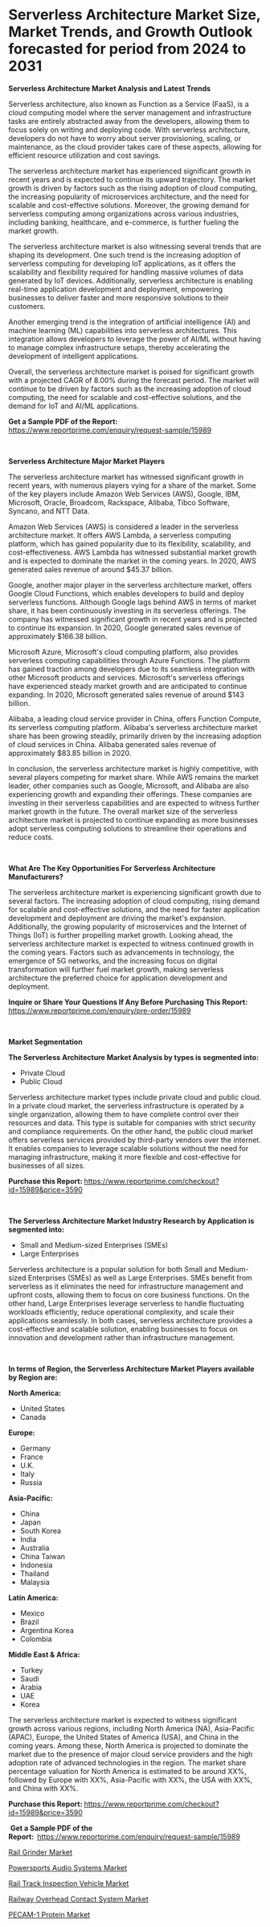 <p><h1>Serverless Architecture Market Size, Market Trends, and Growth Outlook forecasted for period from 2024 to 2031</h1></p><p><strong>Serverless Architecture Market Analysis and Latest Trends</strong></p>
<p><p>Serverless architecture, also known as Function as a Service (FaaS), is a cloud computing model where the server management and infrastructure tasks are entirely abstracted away from the developers, allowing them to focus solely on writing and deploying code. With serverless architecture, developers do not have to worry about server provisioning, scaling, or maintenance, as the cloud provider takes care of these aspects, allowing for efficient resource utilization and cost savings.</p><p>The serverless architecture market has experienced significant growth in recent years and is expected to continue its upward trajectory. The market growth is driven by factors such as the rising adoption of cloud computing, the increasing popularity of microservices architecture, and the need for scalable and cost-effective solutions. Moreover, the growing demand for serverless computing among organizations across various industries, including banking, healthcare, and e-commerce, is further fueling the market growth.</p><p>The serverless architecture market is also witnessing several trends that are shaping its development. One such trend is the increasing adoption of serverless computing for developing IoT applications, as it offers the scalability and flexibility required for handling massive volumes of data generated by IoT devices. Additionally, serverless architecture is enabling real-time application development and deployment, empowering businesses to deliver faster and more responsive solutions to their customers.</p><p>Another emerging trend is the integration of artificial intelligence (AI) and machine learning (ML) capabilities into serverless architectures. This integration allows developers to leverage the power of AI/ML without having to manage complex infrastructure setups, thereby accelerating the development of intelligent applications.</p><p>Overall, the serverless architecture market is poised for significant growth with a projected CAGR of 8.00% during the forecast period. The market will continue to be driven by factors such as the increasing adoption of cloud computing, the need for scalable and cost-effective solutions, and the demand for IoT and AI/ML applications.</p></p>
<p><strong>Get a Sample PDF of the Report:&nbsp;</strong> <a href="https://www.reportprime.com/enquiry/request-sample/15989">https://www.reportprime.com/enquiry/request-sample/15989</a></p>
<p>&nbsp;</p>
<p><strong>Serverless Architecture Major Market Players</strong></p>
<p><p>The serverless architecture market has witnessed significant growth in recent years, with numerous players vying for a share of the market. Some of the key players include Amazon Web Services (AWS), Google, IBM, Microsoft, Oracle, Broadcom, Rackspace, Alibaba, Tibco Software, Syncano, and NTT Data.</p><p>Amazon Web Services (AWS) is considered a leader in the serverless architecture market. It offers AWS Lambda, a serverless computing platform, which has gained popularity due to its flexibility, scalability, and cost-effectiveness. AWS Lambda has witnessed substantial market growth and is expected to dominate the market in the coming years. In 2020, AWS generated sales revenue of around $45.37 billion.</p><p>Google, another major player in the serverless architecture market, offers Google Cloud Functions, which enables developers to build and deploy serverless functions. Although Google lags behind AWS in terms of market share, it has been continuously investing in its serverless offerings. The company has witnessed significant growth in recent years and is projected to continue its expansion. In 2020, Google generated sales revenue of approximately $166.38 billion.</p><p>Microsoft Azure, Microsoft's cloud computing platform, also provides serverless computing capabilities through Azure Functions. The platform has gained traction among developers due to its seamless integration with other Microsoft products and services. Microsoft's serverless offerings have experienced steady market growth and are anticipated to continue expanding. In 2020, Microsoft generated sales revenue of around $143 billion.</p><p>Alibaba, a leading cloud service provider in China, offers Function Compute, its serverless computing platform. Alibaba's serverless architecture market share has been growing steadily, primarily driven by the increasing adoption of cloud services in China. Alibaba generated sales revenue of approximately $83.85 billion in 2020.</p><p>In conclusion, the serverless architecture market is highly competitive, with several players competing for market share. While AWS remains the market leader, other companies such as Google, Microsoft, and Alibaba are also experiencing growth and expanding their offerings. These companies are investing in their serverless capabilities and are expected to witness further market growth in the future. The overall market size of the serverless architecture market is projected to continue expanding as more businesses adopt serverless computing solutions to streamline their operations and reduce costs.</p></p>
<p>&nbsp;</p>
<p><strong>What Are The Key Opportunities For Serverless Architecture Manufacturers?</strong></p>
<p><p>The serverless architecture market is experiencing significant growth due to several factors. The increasing adoption of cloud computing, rising demand for scalable and cost-effective solutions, and the need for faster application development and deployment are driving the market's expansion. Additionally, the growing popularity of microservices and the Internet of Things (IoT) is further propelling market growth. Looking ahead, the serverless architecture market is expected to witness continued growth in the coming years. Factors such as advancements in technology, the emergence of 5G networks, and the increasing focus on digital transformation will further fuel market growth, making serverless architecture the preferred choice for application development and deployment.</p></p>
<p><strong>Inquire or Share Your Questions If Any Before Purchasing This Report:</strong> <a href="https://www.reportprime.com/enquiry/pre-order/15989">https://www.reportprime.com/enquiry/pre-order/15989</a></p>
<p>&nbsp;</p>
<p><strong>Market Segmentation</strong></p>
<p><strong>The Serverless Architecture Market Analysis by types is segmented into:</strong></p>
<p><ul><li>Private Cloud</li><li>Public Cloud</li></ul></p>
<p><p>Serverless architecture market types include private cloud and public cloud. In a private cloud market, the serverless infrastructure is operated by a single organization, allowing them to have complete control over their resources and data. This type is suitable for companies with strict security and compliance requirements. On the other hand, the public cloud market offers serverless services provided by third-party vendors over the internet. It enables companies to leverage scalable solutions without the need for managing infrastructure, making it more flexible and cost-effective for businesses of all sizes.</p></p>
<p><strong>Purchase this Report:&nbsp;</strong><a href="https://www.reportprime.com/checkout?id=15989&price=3590">https://www.reportprime.com/checkout?id=15989&price=3590</a></p>
<p>&nbsp;</p>
<p><strong>The Serverless Architecture Market Industry Research by Application is segmented into:</strong></p>
<p><ul><li>Small and Medium-sized Enterprises (SMEs)</li><li>Large Enterprises</li></ul></p>
<p><p>Serverless architecture is a popular solution for both Small and Medium-sized Enterprises (SMEs) as well as Large Enterprises. SMEs benefit from serverless as it eliminates the need for infrastructure management and upfront costs, allowing them to focus on core business functions. On the other hand, Large Enterprises leverage serverless to handle fluctuating workloads efficiently, reduce operational complexity, and scale their applications seamlessly. In both cases, serverless architecture provides a cost-effective and scalable solution, enabling businesses to focus on innovation and development rather than infrastructure management.</p></p>
<p>&nbsp;</p>
<p><strong>In terms of Region, the Serverless Architecture Market Players available by Region are:</strong></p>
<p>
    <p> <strong> North America: </strong>
        <ul>
            <li>United States</li>
            <li>Canada</li>
        </ul>
        </p> 
    <p> <strong> Europe: </strong>
        <ul>
            <li>Germany</li>
            <li>France</li>
            <li>U.K.</li>
            <li>Italy</li>
            <li>Russia</li>
        </ul>
        </p> 
    <p> <strong> Asia-Pacific: </strong>
        <ul>
            <li>China</li>
            <li>Japan</li>
            <li>South Korea</li>
            <li>India</li>
            <li>Australia</li>
            <li>China Taiwan</li>
            <li>Indonesia</li>
            <li>Thailand</li>
            <li>Malaysia</li>
        </ul>
        </p> 
    <p> <strong> Latin America: </strong>
        <ul>
            <li>Mexico</li>
            <li>Brazil</li>
            <li>Argentina Korea</li>
            <li>Colombia</li>
        </ul>
        </p> 
    <p> <strong> Middle East & Africa: </strong>
        <ul>
            <li>Turkey</li>
            <li>Saudi</li>
            <li>Arabia</li>
            <li>UAE</li>
            <li>Korea</li>
        </ul>
    </p>
    </p>
<p><p>The serverless architecture market is expected to witness significant growth across various regions, including North America (NA), Asia-Pacific (APAC), Europe, the United States of America (USA), and China in the coming years. Among these, North America is projected to dominate the market due to the presence of major cloud service providers and the high adoption rate of advanced technologies in the region. The market share percentage valuation for North America is estimated to be around XX%, followed by Europe with XX%, Asia-Pacific with XX%, the USA with XX%, and China with XX%.</p></p>
<p><strong>Purchase this Report: </strong><a href="https://www.reportprime.com/checkout?id=15989&price=3590">https://www.reportprime.com/checkout?id=15989&price=3590</a></p>
<p>&nbsp;<strong>Get a Sample PDF of the Report:&nbsp;&nbsp;</strong><a href="https://www.reportprime.com/enquiry/request-sample/15989">https://www.reportprime.com/enquiry/request-sample/15989</a></p>
<p><strong></strong></p>
<p><p><a href="https://medium.com/@nevawelch2021/rail-grinder-market-size-cagr-trends-2024-2030-cf73d9140c23">Rail Grinder Market</a></p><p><a href="https://medium.com/@nevawelch2021/powersports-audio-systems-market-research-report-its-history-and-forecast-2024-to-2031-1a31ad1f2ca0">Powersports Audio Systems Market</a></p><p><a href="https://medium.com/@nevawelch2021/rail-track-inspection-vehicle-market-size-and-market-trends-complete-industry-overview-2024-to-343b80b95b62">Rail Track Inspection Vehicle Market</a></p><p><a href="https://medium.com/@nevawelch2021/railway-overhead-contact-system-market-size-and-market-trends-complete-industry-overview-2024-to-5fd9e072d0ea">Railway Overhead Contact System Market</a></p><p><a href="https://medium.com/@nevawelch2021/pecam-1-protein-market-the-key-to-successful-business-strategy-forecast-till-2031-bfd6d4e647ab">PECAM-1 Protein Market</a></p></p>